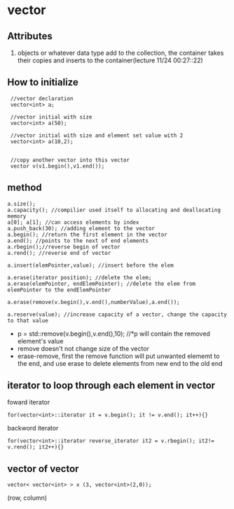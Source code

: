 # vector

## Attributes
1. objects or whatever data type add to the collection, the container takes their copies and inserts to the container(lecture 11/24 00:27::22)

## How to initialize 

```
 //vector declaration 
 vector<int> a; 

 //vector initial with size 
 vector<int> a(50); 

 //vector initial with size and element set value with 2
 vector<int> a(10,2); 


 //copy another vector into this vector 
 vector v(v1.begin(),v1.end()); 
 ```


## method 

```
a.size(); 
a.capacity(); //compilier used itself to allocating and deallocating memory
a[0]; a[1]; //can access elements by index
a.push_back(30); //adding element to the vector 
a.begin(); //return the first element in the vector 
a.end(); //points to the next of end elements 
a.rbegin();//reverse begin of vector 
a.rend(); //reverse end of vector

a.insert(elemPointer,value); //insert before the elem

a.erase(iterator position); //delete the elem; 
a.erase(elemPointer, endElemPointer); //delete the elem from elemPointer to the endElemPointer

a.erase(remove(v.begin(),v.end(),numberValue),a.end()); 

a.reserve(value); //increase capacity of a vector, change the capacity to that value

```


- p = std::remove(v.begin(),v.end(),10); //*p will contain the removed element's value 
- remove doesn't not change size of the vector 
- erase-remove, first the remove function will put unwanted elememt to the end, and use erase to delete elements from new end to the old end 



## iterator to loop through each element in vector 

foward iterator 
```
for(vector<int>::iterator it = v.begin(); it != v.end(); it++){}
```

backword iterator 
```
for(vector<int>::iterator reverse_iterator it2 = v.rbegin(); it2!= v.rend(); it2++){}
```

## vector of vector 

```
vector< vector<int> > x (3, vector<int>(2,0));
```

(row, column)

















